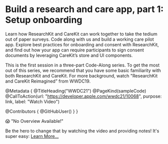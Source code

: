 # Build a research and care app, part 1: Setup onboarding

Learn how ResearchKit and CareKit can work together to take the tedium out of paper surveys. Code along with us and build a working care pilot app. Explore best practices for onboarding and consent with ResearchKit, and find out how your app can require participants to sign consent documents by leveraging CareKit’s store and UI components.

This is the first session in a three-part Code-Along series. To get the most out of this series, we recommend that you have some basic familiarity with both ResearchKit and CareKit. For more background, watch "ResearchKit and CareKit Reimagined” from WWDC19.

@Metadata {
   @TitleHeading("WWDC21")
   @PageKind(sampleCode)
   @CallToAction(url: "https://developer.apple.com/wwdc21/10068", purpose: link, label: "Watch Video")

   @Contributors {
      @GitHubUser(<replace this with your GitHub handle>)
   }
}

😱 "No Overview Available!"

Be the hero to change that by watching the video and providing notes! It's super easy:
 [Learn More…](https://wwdcnotes.github.io/WWDCNotes/documentation/wwdcnotes/contributing)
